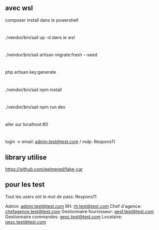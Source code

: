## avec wsl 
composer install dans le powershell
#
./vendor/bin/sail up -d dans le wsl
#
./vendor/bin/sail artisan migrate:fresh --seed
#
php artisan key:generate
#
./vendor/bin/sail npm install
#
./vendor/bin/sail npm run dev
#
aller sur localhost:80
#
login -> email: admin.test@test.com / mdp: Respons11

## library utilise

https://github.com/pelmered/fake-car

## pour les test
Tout les users ont le mot de pass: Respons11

Admin: admin.test@test.com
RH: rh.test@test.com
Chef d'agence: chefagence.test@test.com
Gestionnaire fournisseur: gesf.test@test.com
Gestionnaire commandes: gesc.test@test.com
Locataire: gesc.test@test.com